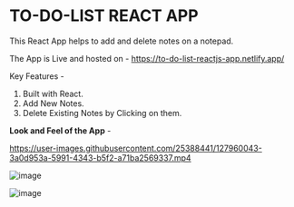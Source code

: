 <H1>TO-DO-LIST REACT APP</H1>


This React App helps to add and delete notes on a notepad.


The App is Live and hosted on - https://to-do-list-reactjs-app.netlify.app/


<string>Key Features</strong> -
1. Built with React.
2. Add New Notes.
3. Delete Existing Notes by Clicking on them.



<strong>Look and Feel of the App</strong> -


https://user-images.githubusercontent.com/25388441/127960043-3a0d953a-5991-4343-b5f2-a71ba2569337.mp4


![image](https://user-images.githubusercontent.com/25388441/127960086-81cfa24e-1d9a-4073-8860-f93a6b13b6df.png)


![image](https://user-images.githubusercontent.com/25388441/127960154-4e8d1e61-465d-4b7a-a116-59cdca899a4b.png)
